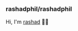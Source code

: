 ### rashadphil/rashadphil 
Hi, I'm [rashad](https://rashad.vercel.app/) 👋🏿

<!-- Rashad Philizaire (my full name) -->



